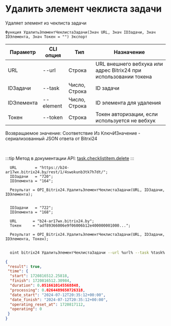 ﻿---
sidebar_position: 3
---

# Удалить элемент чеклиста задачи
 Удаляет элемент из чеклиста задачи



`Функция УдалитьЭлементЧеклистаЗадачи(Знач URL, Знач IDЗадачи, Знач IDЭлемента, Знач Токен = "") Экспорт`

  | Параметр | CLI опция | Тип | Назначение |
  |-|-|-|-|
  | URL | --url | Строка | URL внешнего вебхука или адрес Bitrix24 при использовании токена |
  | IDЗадачи | --task | Число, Строка | ID задачи |
  | IDЭлемента | --element | Число, Строка | ID элемента для удаления |
  | Токен | --token | Строка | Токен авторизации, если используется не вебхук |

  
  Возвращаемое значение:   Соответствие Из КлючИЗначение - сериализованный JSON ответа от Bitrxi24

<br/>

:::tip
Метод в документации API: [task.checklistitem.delete](https://dev.1c-bitrix.ru/rest_help/tasks/task/checklistitem/delete.php)
:::
<br/>


```bsl title="Пример кода"
  URL        = "https://b24-ar17wx.bitrix24.by/rest/1/4swokunb3tk7h7dt/";
  IDЗадачи   = "720";
  IDЭлемента = "164";
  
  Результат = OPI_Bitrix24.УдалитьЭлементЧеклистаЗадачи(URL, IDЗадачи, IDЭлемента);
  
  
  IDЗадачи   = "722";
  IDЭлемента = "168";
  
  URL       = "b24-ar17wx.bitrix24.by";
  Токен     = "adf89366006e9f06006b12e400000001000...";
  
  Результат = OPI_Bitrix24.УдалитьЭлементЧеклистаЗадачи(URL, IDЗадачи, IDЭлемента, Токен);
```
	


```sh title="Пример команды CLI"
    
  oint bitrix24 УдалитьЭлементЧеклистаЗадачи --url %url% --task %task% --element %element% --token %token%

```

```json title="Результат"
{
 "result": true,
 "time": {
  "start": 1720816512.25818,
  "finish": 1720816512.30984,
  "duration": 0.0516610145568848,
  "processing": 0.0264489650726318,
  "date_start": "2024-07-12T20:35:12+00:00",
  "date_finish": "2024-07-12T20:35:12+00:00",
  "operating_reset_at": 1720817112,
  "operating": 0
 }
}
```
